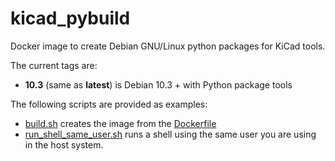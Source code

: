 # kicad_pybuild

Docker image to create Debian GNU/Linux python packages for KiCad tools.

The current tags are:

* **10.3** (same as **latest**) is Debian 10.3 + with Python package tools

The following scripts are provided as examples:

* [build.sh](https://github.com/INTI-CMNB/kicad_pybuild/blob/master/build.sh) creates the image from the [Dockerfile](https://github.com/INTI-CMNB/kicad_pybuild/blob/master/Dockerfile)
* [run_shell_same_user.sh](https://github.com/INTI-CMNB/kicad_pybuild/blob/master/run_shell_same_user.sh) runs a shell using the same user you are using in the host system.




